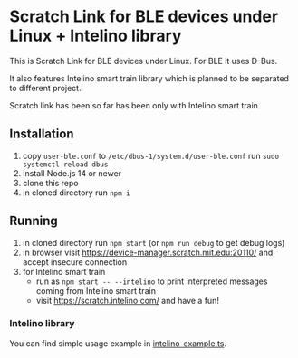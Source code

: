 # Scratch Link for BLE devices under Linux + Intelino library

This is Scratch Link for BLE devices under Linux. For BLE it uses D-Bus.

It also features Intelino smart train library which is planned to be separated to different project.

Scratch link has been so far has been only with Intelino smart train.

## Installation

1. copy `user-ble.conf` to `/etc/dbus-1/system.d/user-ble.conf` run `sudo systemctl reload dbus`
1. install Node.js 14 or newer
1. clone this repo
1. in cloned directory run `npm i`

## Running

1. in cloned directory run `npm start` (or `npm run debug` to get debug logs)
1. in browser visit https://device-manager.scratch.mit.edu:20110/ and accept insecure connection
1. for Intelino smart train
   - run as `npm start -- --intelino` to print interpreted messages coming from Intelino smart train
   - visit https://scratch.intelino.com/ and have a fun!

### Intelino library

You can find simple usage example in [intelino-example.ts](./src/intelino-example.ts).
